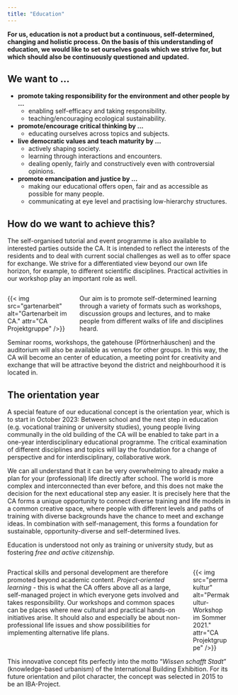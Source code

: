 ```yaml
---
title: "Education"
---
```


__For us, education is not a product but a continuous, self-determined, changing and holistic process. On the basis of this understanding of education, we would like to set ourselves goals which we strive for, but which should also be continuously questioned and updated.__

## We want to ...

<ul class="dot-list">
  <li> <b>promote taking responsibility for the environment and other people by ...</b>
  <ul class="dot-list">
    <li> enabling self-efficacy and taking responsibility.
    <li> teaching/encouraging ecological sustainability.
  </ul>
  <li> <b>promote/encourage critical thinking by ...</b>
   <ul class="dot-list">
    <li> educating ourselves across topics and subjects.
  </ul>
  <li> <b>live democratic values and teach maturity by ...</b>
  <ul class="dot-list">
    <li> actively shaping society.
    <li> learning through interactions and encounters.
    <li> dealing openly, fairly and constructively even with controversial opinions.
  </ul>
  <li> <b>promote emancipation and justice by ...</b>
    <ul>
    <li> making our educational offers open, fair and as accessible as possible for many people.
    <li> communicating at eye level and practising low-hierarchy structures.
  </ul>
</ul>  

## How do we want to achieve this? 

The self-organised tutorial and event programme is also available to interested parties outside the CA. It is intended to reflect the interests of the residents and to deal with current social challenges as well as to offer space for exchange. We strive for a differentiated view beyond our own life horizon, for example, to different scientific disciplines. Practical activities in our workshop play an important role as well. 

<div class="columns" style="margin-top: 2em;">
    <div class="column">
        {{< img src="gartenarbeit" alt="Gartenarbeit im CA." attr="CA Projektgruppe" />}}
    </div>
    <div class="column">
        Our aim is to promote self-determined learning through a variety of formats such as workshops, discussion groups and lectures, and to make people from different walks of life and disciplines heard. 
    </div>
</div>

Seminar rooms, workshops, the gatehouse (Pförtnerhäuschen) and the auditorium will also be available as venues for other groups. In this way, the CA will become an center of education, a meeting point for creativity and exchange that will be attractive beyond the district and neighbourhood it is located in.


## The orientation year

A special feature of our educational concept is the orientation year, which is to start in October 2023: Between school and the next step in education (e.g. vocational training or university studies), young people living communally in the old building of the CA will be enabled to take part in a one-year interdisciplinary educational programme. The critical examination of different disciplines and topics will lay the foundation for a change of perspective and for interdisciplinary, collaborative work.

We can all understand that it can be very overwhelming to already make a plan for your (professional) life directly after school. The world is more complex and interconnected than ever before, and this does not make the decision for the next educational step any easier. It is precisely here that the CA forms a unique opportunity to connect diverse training and life models in a common creative space, where people with different levels and paths of training with diverse backgrounds have the chance to meet and exchange ideas. In combination with self-management, this forms a foundation for sustainable, opportunity-diverse and self-determined lives. 

<div class="color-block">Education is understood not only as training or university study, but as fostering <em>free and active citizenship</em>.</div>

<div class="columns" style="margin-top: 2em;">
    <div class="column">
        Practical skills and personal development are therefore promoted beyond academic content. <em>Project-oriented learning</em> - this is what the CA offers above all as a large, self-managed project in which everyone gets involved and takes responsibility. Our workshops and common spaces can be places where new cultural and practical hands-on initiatives arise. It should also and especially be about non-professional life issues and show possibilities for implementing alternative life plans.
    </div>
    <div class="column">
        {{< img src="permakultur" alt="Permakultur-Workshop im Sommer 2021." attr="CA Projektgruppe" />}}
    </div>
</div>

This innovative concept fits perfectly into the motto “_Wissen schafft Stadt_” (knowledge-based urbanism) of the International Building Exhibition. For its future orientation and pilot character, the concept was selected in 2015 to be an IBA-Project.
